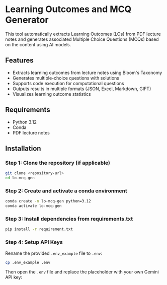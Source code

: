 # Learning Outcomes and MCQ Generator

This tool automatically extracts Learning Outcomes (LOs) from PDF lecture notes and generates associated Multiple Choice Questions (MCQs) based on the content using AI models.

## Features

- Extracts learning outcomes from lecture notes using Bloom's Taxonomy
- Generates multiple-choice questions with solutions
- Supports code execution for computational questions
- Outputs results in multiple formats (JSON, Excel, Markdown, GIFT)
- Visualizes learning outcome statistics

## Requirements

- Python 3.12
- Conda
- PDF lecture notes

## Installation

### Step 1: Clone the repository (if applicable)

```bash
git clone <repository-url>
cd lo-mcq-gen
```

### Step 2: Create and activate a conda environment

```bash
conda create -n lo-mcq-gen python=3.12
conda activate lo-mcq-gen
```

### Step 3: Install dependencies from requirements.txt

```bash
pip install -r requirement.txt
```

### Step 4: Setup API Keys

Rename the provided `.env_example` file to `.env`:

```bash
cp .env_example .env
```

Then open the `.env` file and replace the placeholder with your own Gemini API key:

